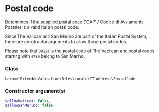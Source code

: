 # Postal code
Determines if the supplied postal code ('CAP' / Codice di Avviamento Postale) is a valid Italian postal code.

Since The Vatican and San Marino are part of the Italian Postal System, there are constructor arguments to allow those postal codes.

Please note that `00120` is the postal code of The Vactican and postal codes starting with `4789` belong to San Marino.

### Class
`LaravelExtendedValidation\Rules\Locale\IT\Address\PostalCode`

### Constructor argument(s)

```php
$allowVatican: false,
$allowSanMarino: false
```